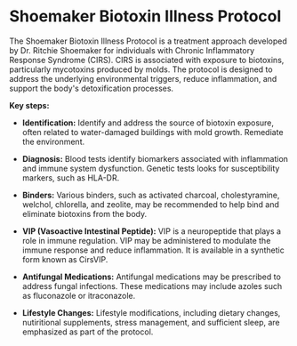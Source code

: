# Shoemaker Biotoxin Illness Protocol

The Shoemaker Biotoxin Illness Protocol is a treatment approach developed by Dr. Ritchie Shoemaker for individuals with Chronic Inflammatory Response Syndrome (CIRS). CIRS is associated with exposure to biotoxins, particularly mycotoxins produced by molds. The protocol is designed to address the underlying environmental triggers, reduce inflammation, and support the body's detoxification processes.

**Key steps:**

* **Identification:** Identify and address the source of biotoxin exposure, often related to water-damaged buildings with mold growth. Remediate the environment.

* **Diagnosis:** Blood tests identify biomarkers associated with inflammation and immune system dysfunction. Genetic tests looks for susceptibility markers, such as HLA-DR.

* **Binders:** Various binders, such as activated charcoal, cholestyramine, welchol, chlorella, and zeolite, may be recommended to help bind and eliminate biotoxins from the body.

* **VIP (Vasoactive Intestinal Peptide):** VIP is a neuropeptide that plays a role in immune regulation. VIP may be administered to modulate the immune response and reduce inflammation. It is available in a synthetic form known as CirsVIP.

* **Antifungal Medications:** Antifungal medications may be prescribed to address fungal infections. These medications may include azoles such as fluconazole or itraconazole.

* **Lifestyle Changes:** Lifestyle modifications, including dietary changes, nutiritional supplements, stress management, and sufficient sleep, are emphasized as part of the protocol.
